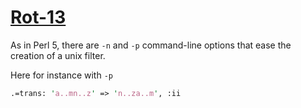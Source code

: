 [1]: http://rosettacode.org/wiki/Rot-13

# [Rot-13][1]

As in Perl 5, there are `-n` and `-p` command-line options that ease the creation of a unix filter.



Here for instance with `-p`

```perl
.=trans: 'a..mn..z' => 'n..za..m', :ii
```